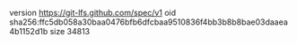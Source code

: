 version https://git-lfs.github.com/spec/v1
oid sha256:ffc5db058a30baa0476bfb6dfcbaa9510836f4bb3b8b8bae03daaea4b1152d1b
size 34813
